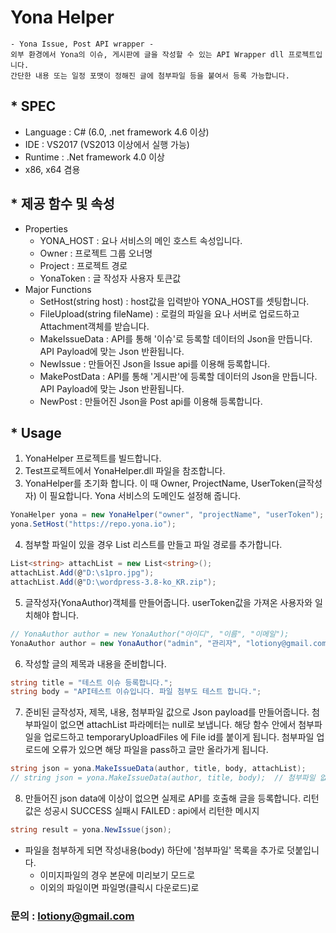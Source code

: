 # Yona Helper
    - Yona Issue, Post API wrapper -
    외부 환경에서 Yona의 이슈, 게시판에 글을 작성할 수 있는 API Wrapper dll 프로젝트입니다.
    간단한 내용 또는 일정 포맷이 정해진 글에 첨부파일 등을 붙여서 등록 가능합니다.

## * SPEC
  * Language : C# (6.0, .net framework 4.6 이상)
  * IDE : VS2017 (VS2013 이상에서 실행 가능)
  * Runtime : .Net framework 4.0 이상
  * x86, x64 겸용

## * 제공 함수 및 속성
  * Properties
    * YONA_HOST : 요나 서비스의 메인 호스트 속성입니다.
    * Owner : 프로젝트 그룹 오너명
    * Project : 프로젝트 경로
    * YonaToken : 글 작성자 사용자 토큰값
  * Major Functions
    * SetHost(string host) : host값을 입력받아 YONA_HOST를 셋팅합니다.
    * FileUpload(string fileName) : 로컬의 파일을 요나 서버로 업로드하고 Attachment객체를 받습니다.
    * MakeIssueData : API를 통해 '이슈'로 등록할 데이터의 Json을 만듭니다. API Payload에 맞는 Json 반환됩니다.
    * NewIssue : 만들어진 Json을 Issue api를 이용해 등록합니다.
    * MakePostData : API를 통해 '게시판'에 등록할 데이터의 Json을 만듭니다. API Payload에 맞는 Json 반환됩니다.
    * NewPost : 만들어진 Json을 Post api를 이용해 등록합니다.

## * Usage
  1. YonaHelper 프로젝트를 빌드합니다.
  2. Test프로젝트에서 YonaHelper.dll 파일을 참조합니다.
  3. YonaHelper를 초기화 합니다. 이 때 Owner, ProjectName, UserToken(글작성자) 이 필요합니다.
  Yona 서비스의 도메인도 설정해 줍니다.
  ```cs
  YonaHelper yona = new YonaHelper("owner", "projectName", "userToken");
  yona.SetHost("https://repo.yona.io");
  ```
  
  4. 첨부할 파일이 있을 경우 List<string> 리스트를 만들고 파일 경로를 추가합니다.
  ```cs
  List<string> attachList = new List<string>();
  attachList.Add(@"D:\s1pro.jpg");
  attachList.Add(@"D:\wordpress-3.8-ko_KR.zip");
  ```
  
  5. 글작성자(YonaAuthor)객체를 만들어줍니다. userToken값을 가져온 사용자와 일치해야 합니다.
  ```cs
  // YonaAuthor author = new YonaAuthor("아이디", "이름", "이메일");
  YonaAuthor author = new YonaAuthor("admin", "관리자", "lotiony@gmail.com");
  ```
  
  6. 작성할 글의 제목과 내용을 준비합니다.
  ```cs
  string title = "테스트 이슈 등록합니다.";
  string body = "API테스트 이슈입니다. 파일 첨부도 테스트 합니다.";  
  ```
  
  7. 준비된 글작성자, 제목, 내용, 첨부파일 값으로 Json payload를 만들어줍니다. 
  첨부파일이 없으면 attachList 파라메터는 null로 보냅니다.
  해당 함수 안에서 첨부파일을 업로드하고 temporaryUploadFiles 에 File id를 붙이게 됩니다.
  첨부파일 업로드에 오류가 있으면 해당 파일을 pass하고 글만 올라가게 됩니다.
  ```cs
  string json = yona.MakeIssueData(author, title, body, attachList);
  // string json = yona.MakeIssueData(author, title, body);  // 첨부파일 없을 경우
  ```
  
  8. 만들어진 json data에 이상이 없으면 실제로 API를 호출해 글을 등록합니다.
  리턴값은 성공시 SUCCESS   실패시 FAILED : api에서 리턴한 메시지
  ```cs
  string result = yona.NewIssue(json);
  ```
  
  * 파일을 첨부하게 되면 작성내용(body) 하단에 '첨부파일' 목록을 추가로 덧붙입니다.
    * 이미지파일의 경우 본문에 미리보기 모드로
    * 이외의 파일이면 파일명(클릭시 다운로드)로
    
    
 ### 문의 : lotiony@gmail.com
